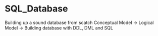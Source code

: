 # SQL_Database
Building up a sound database from scatch
Conceptual Model -> Logical Model -> Building database with DDL, DML and SQL

